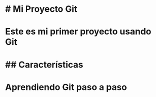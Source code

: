 # \# Mi Proyecto Git

# Este es mi primer proyecto usando Git

# 

# \## Características

# Aprendiendo Git paso a paso

